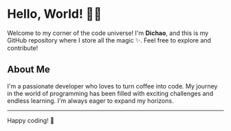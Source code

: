 <!--
**DWMMI/DWMMI** is a ✨ _special_ ✨ repository because its `README.md` (this file) appears on your GitHub profile.

Here are some ideas to get you started:

- 🔭 I’m currently working on ...
- 🌱 I’m currently learning ...
- 👯 I’m looking to collaborate on ...
- 🤔 I’m looking for help with ...
- 💬 Ask me about ...
- 📫 How to reach me: ...
- 😄 Pronouns: ...
- ⚡ Fun fact: ...
-->
# Hello, World! 👋🌐

Welcome to my corner of the code universe! I'm **Dichao**, and this is my GitHub repository where I store all the magic ✨. Feel free to explore and contribute!

## About Me

I'm a passionate developer who loves to turn coffee into code. My journey in the world of programming has been filled with exciting challenges and endless learning. I'm always eager to expand my horizons.

---
Happy coding! 🚀

